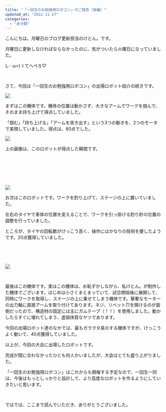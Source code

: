 ```yaml
---
title: "「一回生のお勉強用ロボコン」のご報告（後編）"
updated_at: "2012-11-27"
categories: 
  - "未分類"
---
```


こんにちは。月曜日のブログ更新担当のけとん。です。

月曜日に更新しなければならなかったのに、気がついたら火曜日になっていました。

(｡･ ω<)ゞてへぺろ♡

 

さて、今回は「一回生のお勉強用ロボコン」の出場ロボット紹介の続きです。

[![](images/DCIM0058-300x168.jpg)](http://technouskit.net/blog/?attachment_id=177)

まずはこの機体です。機体の位置は動かさず、大きなアームでワークを掴んで、そのまま持ち上げて得点していました。

「掴む」「持ち上げる」「アームを突き出す」という3つの動きを、2つのモータで実現していました。得点は、60点でした。

[![](images/DCIM00471-300x168.jpg)](http://technouskit.net/blog/?attachment_id=183)

上の画像は、このロボットが得点した瞬間です。

 

 

 

[![](images/DCIM0054-168x300.jpg)](http://technouskit.net/blog/?attachment_id=176)

お次はこのロボットです。ワークを釣り上げて、ステージの上に置いていました。

左右のタイヤで車体の位置を変えることで、ワークを引っ掛ける釣り針の位置の調整を行っていました。

ところが、タイヤの回転数がけっこう高く、操作にはかなりの技術を要したようです。20点獲得していました。

 

 

[![](images/DCIM00571-300x168.jpg)](http://technouskit.net/blog/?attachment_id=188)

 

最後はこの機体です。実はこの機体は、お恥ずかしながら、私けとん。が制作した機体でございます。はじめは小さくまとまっていて、試合開始後に展開して、同時にワークを取得し、ステージの上に乗せてしまう機体です。華奢なモーターの出力軸に直接アームを取り付けてあります。ネジ、リベット穴を開けるのが面倒だったので、構造材の固定には主にガムテープ（！！）を使用しました。動かしたらすぐに壊れてしまう、虚弱体質なヤツであります。

今回の出場ロボット達のなかでは、最もガラクタ臭のする機体ですが、けっこうよく動いて、40点獲得していました。  
  
  

以上が、今回の大会に出場したロボットです。

完成が間に合わなかったひとも何人かいましたが、大会はとても盛り上がりました。

「一回生のお勉強用ロボコン」はこれからも開催する予定なので、一回生一同は、今後はもっとしっかりと設計して、より高度なロボットを作るようにしていきたいと思います。

 

ではでは、ここまで読んでいただき、ありがとうございました。
